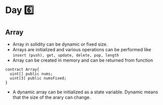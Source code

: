# Day :six:

## Array

- Array in solidity can be dynamic or fixed size.
- Arrays are initialized and various operations can be performed like ```insert (push), get, update, delete, pop, length```
- Array can be created in memory and can be returned from function 

```solidity 
contract Array{
  uint[] public nums;
  uint[3] public numsFixed;
}

```

- A dynamic array can be initialized as a state variable. Dynamic means that the size of the arary can change.
